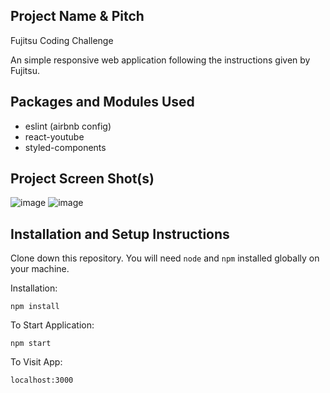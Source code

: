 ## Project Name & Pitch

Fujitsu Coding Challenge

An simple responsive web application following the instructions given by Fujitsu.

## Packages and Modules Used
 - eslint (airbnb config)
 - react-youtube
 - styled-components

## Project Screen Shot(s)

![image](https://user-images.githubusercontent.com/82559364/212537206-20e1ec53-e83a-4597-bcc3-08e7ada52079.png)
![image](https://user-images.githubusercontent.com/82559364/212537212-b3c04658-5bbf-46d9-9609-8c9afced246b.png)

## Installation and Setup Instructions

Clone down this repository. You will need `node` and `npm` installed globally on your machine.

Installation:

`npm install`

To Start Application:

`npm start`

To Visit App:

`localhost:3000`
